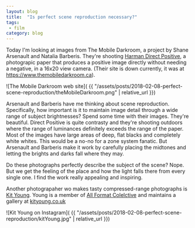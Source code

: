 ```yaml
---
layout: blog
title:  "Is perfect scene reproduction necessary?"
tags: 
 - film
category: blog
---
```


Today I'm looking at images from The Mobile Darkroom, a project by Shane Arsenault and Natalia Barberis. They're shooting [Harman Direct Positive](https://www.ilfordphoto.com/harman-direct-positive-paper-sheets), a photograpic paper that produces a positive image directly without needing a negative, in a 16x20 view camera. (Their site is down currently, it was at https://www.themobiledarkroom.ca).

![The Mobile Darkroom web site]( {{ "/assets/posts/2018-02-08-perfect-scene-reproduction/theMobileDarkroom.png" | relative_url }})

Arsenault and Barberis have me thinking about scene reproduction. Specifically, how important is it to maintain image detail through a wide range of subject brightnesses? Spend some time with their images. They're beautiful. Direct Positive is quite contrasty and they're shooting outdoors where the range of luminances definitely exceeds the range of the paper. Most of the images have large areas of deep, flat blacks and completely white whites. This would be a no-no for a zone system fanatic. But Arsenault and Barberis make it work by carefully placing the midtones and letting the brights and darks fall where they may.

Do these photographs perfectly describe the subject of the scene? Nope. But we get the feeling of the place and how the light falls there from every single one. I find the work really appealing and inspiring.

Another photograpaher wo makes tasty compressed-range photographs is [Kit Young](https://www.instagram.com/kityoung135/). Young is a member of [All Format Colelctive](http://www.allformatcollective.com/) and maintains a gallery at [kityoung.co.uk](http://www.kityoung.co.uk)

![Kit Young on Instagram]( {{ "/assets/posts/2018-02-08-perfect-scene-reproduction/kitYoung.jpg" | relative_url }})
